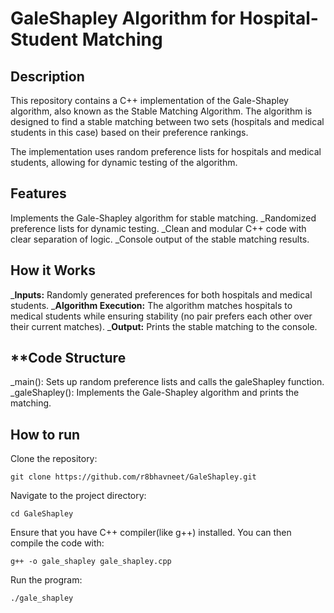 # GaleShapley Algorithm for Hospital-Student Matching
## Description 
This repository contains a C++ implementation of the Gale-Shapley algorithm, also known as the Stable Matching Algorithm. The algorithm is designed to find a stable matching between two sets (hospitals and medical students in this case) based on their preference rankings.

The implementation uses random preference lists for hospitals and medical students, allowing for dynamic testing of the algorithm.

## **Features**
  Implements the Gale-Shapley algorithm for stable matching.
  _Randomized preference lists for dynamic testing.
  _Clean and modular C++ code with clear separation of logic.
  _Console output of the stable matching results.

## **How it Works**
  _**Inputs:** Randomly generated preferences for both hospitals and medical students.
  _**Algorithm Execution:** The algorithm matches hospitals to medical students while ensuring stability (no pair prefers each     other over their current matches).
  _**Output:** Prints the stable matching to the console.

## **Code Structure
  _main(): Sets up random preference lists and calls the galeShapley function.
  _galeShapley(): Implements the Gale-Shapley algorithm and prints the matching.

## How to run

Clone the repository:
````
git clone https://github.com/r8bhavneet/GaleShapley.git
````
Navigate to the project directory:
```
cd GaleShapley
````
Ensure that you have C++ compiler(like g++) installed. You can then compile the code with:
```
g++ -o gale_shapley gale_shapley.cpp
```
Run the program:
```
./gale_shapley
```

